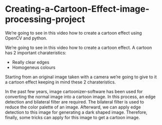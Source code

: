 # Creating-a-Cartoon-Effect-image-processing-project
We’re going to see in this video how to create a cartoon effect using OpenCV and python.

We’re going to see in this video how to create a cartoon effect.
A cartoon has 2 important charateristics:

  * Really clear edges
  * Homogeneus colours
  
Starting from an original image taken with a camera we’re going to give to it a cartoon effect keeping in mind these 2 charateristics.

 In the past few years, image cartoonizer-software has been used for converting the normal image into a cartoon image. In this process, an edge detection and bilateral filter are required. The bilateral filter is used to reduce the color palette of an image. Afterward, we can apply edge detection to this image for generating a dark shaped image. Therefore, finally, some tricks can apply for this image to get a cartoon image.
